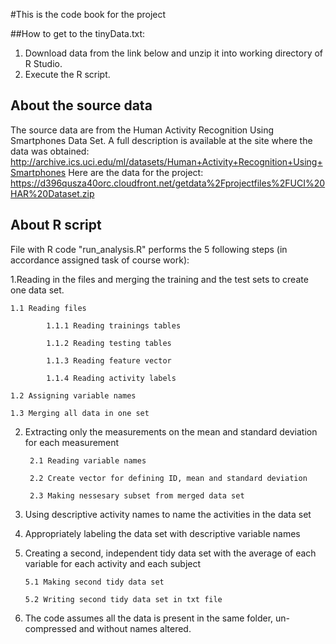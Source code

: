 #This is the code book for the project

##How to get to the tinyData.txt:

1. Download data from the link below and unzip it into working directory of R Studio.
2. Execute the R script.

## About the source data

The source data are from the Human Activity Recognition Using Smartphones Data Set. A full description is available at the site where the data was obtained: http://archive.ics.uci.edu/ml/datasets/Human+Activity+Recognition+Using+Smartphones 
Here are the data for the project: https://d396qusza40orc.cloudfront.net/getdata%2Fprojectfiles%2FUCI%20HAR%20Dataset.zip


## About R script

File with R code "run_analysis.R" performs the 5 following steps (in accordance assigned task of course work):

  1.Reading in the files and merging the training and the test sets to create one data set.


    1.1 Reading files
  
            1.1.1 Reading trainings tables
  
            1.1.2 Reading testing tables
  
            1.1.3 Reading feature vector
  
            1.1.4 Reading activity labels

    1.2 Assigning variable names

    1.3 Merging all data in one set

2. Extracting only the measurements on the mean and standard deviation for each measurement

        2.1 Reading variable names

        2.2 Create vector for defining ID, mean and standard deviation

        2.3 Making nessesary subset from merged data set

3. Using descriptive activity names to name the activities in the data set

4. Appropriately labeling the data set with descriptive variable names

5. Creating a second, independent tidy data set with the average of each variable for each activity and each subject

       5.1 Making second tidy data set

       5.2 Writing second tidy data set in txt file

6. The code assumes all the data is present in the same folder, un-compressed and without names altered.